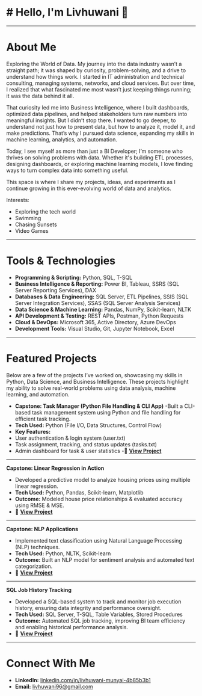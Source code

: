 # # Hello, I'm Livhuwani 👋

----

# About Me

Exploring the World of Data.
My journey into the data industry wasn’t a straight path; it was shaped by curiosity, problem-solving, and a drive to understand how things work. I started in IT administration and technical consulting, managing systems, networks, and cloud services. But over time, I realized that what fascinated me most wasn’t just keeping things running; it was the data behind it all.

That curiosity led me into Business Intelligence, where I built dashboards, optimized data pipelines, and helped stakeholders turn raw numbers into meaningful insights. But I didn’t stop there. I wanted to go deeper, to understand not just how to present data, but how to analyze it, model it, and make predictions. That’s why I pursued data science, expanding my skills in machine learning, analytics, and automation.

Today, I see myself as more than just a BI Developer; I’m someone who thrives on solving problems with data. Whether it's building ETL processes, designing dashboards, or exploring machine learning models, I love finding ways to turn complex data into something useful.

This space is where I share my projects, ideas, and experiments as I continue growing in this ever-evolving world of data and analytics.

Interests:

- Exploring the tech world
- Swimming
- Chasing Sunsets
- Video Games

---

# Tools & Technologies  
- **Programming & Scripting:** Python, SQL, T-SQL  
- **Business Intelligence & Reporting:** Power BI, Tableau, SSRS (SQL Server Reporting Services), DAX  
- **Databases & Data Engineering:** SQL Server, ETL Pipelines, SSIS (SQL Server Integration Services), SSAS (SQL Server Analysis Services)  
- **Data Science & Machine Learning:** Pandas, NumPy, Scikit-learn, NLTK  
- **API Development & Testing:** REST APIs, Postman, Python Requests  
- **Cloud & DevOps:** Microsoft 365, Active Directory, Azure DevOps  
- **Development Tools:** Visual Studio, Git, Jupyter Notebook, Excel 

---

# Featured Projects

Below are a few of the projects I’ve worked on, showcasing my skills in Python, Data Science, and Business Intelligence. These projects highlight my ability to solve real-world problems using data analysis, machine learning, and automation.

- **Capstone: Task Manager (Python File Handling & CLI App)**
-Built a CLI-based task management system using Python and file handling for efficient task tracking.
- **Tech Used:** Python (File I/O, Data Structures, Control Flow)
- **Key Features:**
- User authentication & login system (user.txt)
- Task assignment, tracking, and status updates (tasks.txt)
- Admin dashboard for task & user statistics
-🔗 **[View Project](https://github.com/Livhuwani96/Data-Science-Projects/tree/main/Capstone%20Project%20-%20Files)**

---

**Capstone: Linear Regression in Action**
- Developed a predictive model to analyze housing prices using multiple linear regression.
- **Tech Used:** Python, Pandas, Scikit-learn, Matplotlib
- **Outcome:** Modeled house price relationships & evaluated accuracy using RMSE & MSE.
- 🔗 **[View Project](https://github.com/Livhuwani96/Data-Science-Projects/tree/main/Capstone%20Project%20-%20Linear%20Regression%20in%20Action)**

---

**Capstone: NLP Applications**
- Implemented text classification using Natural Language Processing (NLP) techniques.
- **Tech Used:** Python, NLTK, Scikit-learn
- **Outcome:** Built an NLP model for sentiment analysis and automated text categorization.
- 🔗 **[View Project](https://github.com/Livhuwani96/Data-Science-Projects/tree/main/Capstone%20Project%20-%20NLP%20Applications)**

----

**SQL Job History Tracking**
- Developed a SQL-based system to track and monitor job execution history, ensuring data integrity and performance oversight.
- **Tech Used:** SQL Server, T-SQL, Table Variables, Stored Procedures
- **Outcome:** Automated SQL job tracking, improving BI team efficiency and enabling historical performance analysis.
- 🔗 **[View Project](https://github.com/Livhuwani96/SQL-Projects/tree/main/Job%20History%20Tracking)**

---

# Connect With Me  
- **LinkedIn:** [linkedin.com/in/livhuwani-munyai-4b85b3b1](https://www.linkedin.com/in/livhuwani-munyai-4b85b3b1)  
- **Email:** livhuwani96@gmail.com
